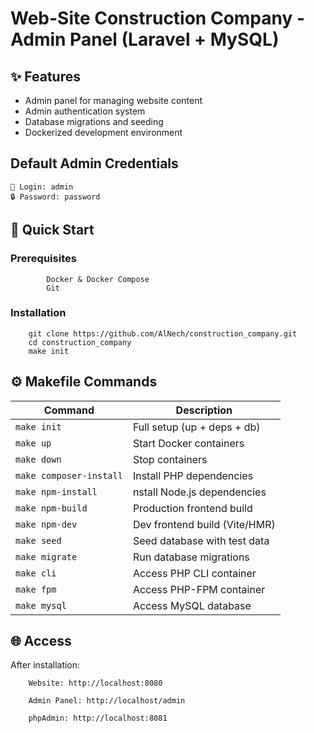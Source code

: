 # Web-Site Construction Company - Admin Panel (Laravel + MySQL)

## ✨ Features
* Admin panel for managing website content
* Admin authentication system
* Database migrations and seeding
* Dockerized development environment

## Default Admin Credentials
```
🔑 Login: admin
🔒 Password: password
```

## 🚀 Quick Start
### Prerequisites
```
        Docker & Docker Compose
        Git
```
### Installation
```
    git clone https://github.com/AlNech/construction_company.git
    cd construction_company
    make init
```

## ⚙️ Makefile Commands
| Command                 | Description                                                        |
|-------------------------|-----------------------------------------------------------------|
| `make init`             | Full setup (up + deps + db)                                 |
| `make up`            | Start Docker containers                                  |
| `make down`              | Stop containers                                      |
| `make composer-install`       | Install PHP dependencies                                             |
| `make npm-install`     | nstall Node.js dependencies                                                |
| `make npm-build`     | Production frontend build                                                 |
| `make npm-dev`     | Dev frontend build (Vite/HMR)                                                |
| `make seed`     | Seed database with test data                                                |
| `make migrate`     | Run database migrations                                                |
| `make cli`     | Access PHP CLI container                                                 |
| `make fpm`     | Access PHP-FPM container                                               |
| `make mysql`     | Access MySQL database                                                 |

## 🌐 Access
After installation:
```
    Website: http://localhost:8080

    Admin Panel: http://localhost/admin

    phpAdmin: http://localhost:8081
 ```   

